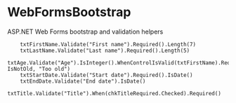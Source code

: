 WebFormsBootstrap
=================

ASP.NET Web Forms bootstrap and validation helpers

        txtFirstName.Validate("First name").Required().Length(7)
        txtLastName.Validate("Last name").Required().Length(5)
        txtAge.Validate("Age").IsInteger().WhenControlIsValid(txtFirstName).Required().ApplyRule(AddressOf IsNotOld, "Too old")
        txtStartDate.Validate("Start date").Required().IsDate()
        txtEndDate.Validate("End date").IsDate()
        txtTitle.Validate("Title").When(chkTitleRequired.Checked).Required()
